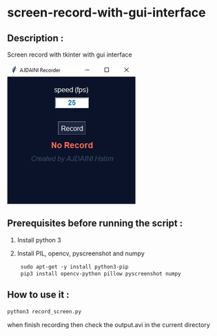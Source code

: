 # screen-record-with-gui-interface

## Description :

Screen record with tkinter with gui interface

![how the app looks like](how_gui_look_like.jpg)

## Prerequisites before running the script :

 1. Install python 3 
 2. Install PIL, opencv, pyscreenshot and numpy

	```shell
	 sudo apt-get -y install python3-pip
 	 pip3 install opencv-python pillow pyscreenshot numpy
	```

## How to use it :

```py
python3 record_screen.py
```

when finish recording then check the output.avi in the current directory
